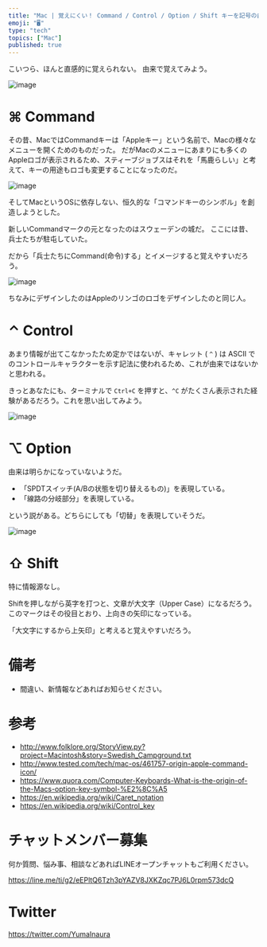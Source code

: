 ```yaml
---
title: "Mac | 覚えにくい！ Command / Control / Option / Shift キーを記号の由来で覚えよう"
emoji: "🖥"
type: "tech"
topics: ["Mac"]
published: true
---
```


こいつら、ほんと直感的に覚えられない。
由来で覚えてみよう。

![image](https://qiita-image-store.s3.amazonaws.com/0/89618/407c07a1-d11b-f27d-b375-0fb78e0f34ff.png)


# ⌘ Command

その昔、MacではCommandキーは「Appleキー」という名前で、Macの様々なメニューを開くためのものだった。
だがMacのメニューにあまりにも多くのAppleロゴが表示されるため、スティーブジョブスはそれを「馬鹿らしい」と考えて、キーの用途もロゴも変更することになったのだ。

![image](https://qiita-image-store.s3.amazonaws.com/0/89618/365e5f17-f1d8-cf96-6e4e-e117ba90e9ec.png)


そしてMacというOSに依存しない、恒久的な「コマンドキーのシンボル」を創造しようとした。

新しいCommandマークの元となったのはスウェーデンの城だ。
ここには昔、兵士たちが駐屯していた。

だから「兵士たちにCommand(命令)する」とイメージすると覚えやすいだろう。

![image](https://qiita-image-store.s3.amazonaws.com/0/89618/71210564-b61e-91d3-6950-97a3fb373b71.png)

ちなみにデザインしたのはAppleのリンゴのロゴをデザインしたのと同じ人。

# ⌃ Control

あまり情報が出てこなかったため定かではないが、キャレット ( `^` ) は ASCII でのコントロールキャラクターを示す記法に使われるため、これが由来ではないかと思われる。

きっとあなたにも、ターミナルで `Ctrl+C` を押すと、`^C` がたくさん表示された経験があるだろう。これを思い出してみよう。

![image](https://qiita-image-store.s3.amazonaws.com/0/89618/8aa71eb9-3fa7-e680-1873-752c009ee84b.png)


# ⌥ Option

由来は明らかになっていないようだ。

- 「SPDTスイッチ(A/Bの状態を切り替えるもの)」を表現している。
- 「線路の分岐部分」を表現している。

という説がある。どちらにしても「切替」を表現していそうだ。

![image](https://qiita-image-store.s3.amazonaws.com/0/89618/5060c684-215a-2db4-4daa-cdae189e064d.png)

# ⇧ Shift

特に情報源なし。

Shiftを押しながら英字を打つと、文章が大文字（Upper Case）になるだろう。
このマークはその役目とおり、上向きの矢印になっている。

「大文字にするから上矢印」と考えると覚えやすいだろう。

# 備考

- 間違い、新情報などあればお知らせください。

# 参考

- http://www.folklore.org/StoryView.py?project=Macintosh&story=Swedish_Campground.txt
- http://www.tested.com/tech/mac-os/461757-origin-apple-command-icon/
- https://www.quora.com/Computer-Keyboards-What-is-the-origin-of-the-Macs-option-key-symbol-%E2%8C%A5
- https://en.wikipedia.org/wiki/Caret_notation
- https://en.wikipedia.org/wiki/Control_key








<!-- Update From Qiita API -->

# チャットメンバー募集


何か質問、悩み事、相談などあればLINEオープンチャットもご利用ください。

https://line.me/ti/g2/eEPltQ6Tzh3pYAZV8JXKZqc7PJ6L0rpm573dcQ





# Twitter


https://twitter.com/YumaInaura


<!-- Update From Qiita API -->


